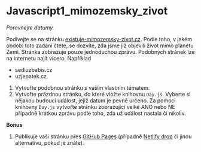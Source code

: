 # Javascript1_mimozemsky_zivot

*Porovnejte datumy.*

Podívejte se na stránku [existuje-mimozemsky-zivot.cz](https://existuje-mimozemsky-zivot.cz/). Podle toho, v jakém období toto zadání čtete, se dozvíte, zda jsme již objevili život mimo planetu Zemi. Stránka zobrazuje pouze jednoduchou zprávu. Podobných stránek lze na internetu najít vícero. Například

- sediuzbabis.cz
- uzjepatek.cz

1. Vytvořte podobnou stránku s vaším vlastním tématem.
2. Vytvořte prázdnou stránku, do které vložte knihovnu `Day.js`.
Vyberte si nějakou budoucí událost, jejíž datum je pevně určeno. Za pomoci knihovny `Day.js` vytvořte stránku zobrazující velké ANO nebo NE případně krátkou zprávu podle toho, zda už událost nastala či nikoliv.

**Bonus**

1. Publikuje vaši stránku přes [GitHub Pages](https://pages.github.com) (případně [Netlify drop](https://app.netlify.com/drop) či jinou alternativu, pokud je znáte).
